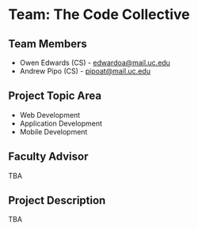 # Team: **The Code Collective**
## Team Members
- Owen Edwards (CS) - edwardoa@mail.uc.edu
- Andrew Pipo (CS) - pipoat@mail.uc.edu
## Project Topic Area
- Web Development
- Application Development
- Mobile Development
## Faculty Advisor
TBA
## Project Description
TBA
